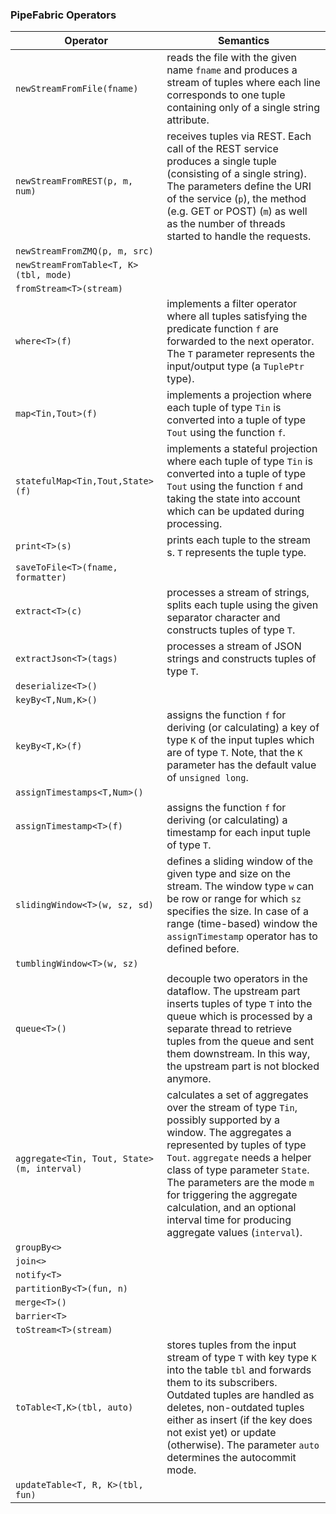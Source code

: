 ### PipeFabric Operators ###

| Operator | Semantics |
|----------|-----------|
| `newStreamFromFile(fname)` | reads the file with the given name `fname` and produces a stream of tuples where each line corresponds to one tuple containing only of a single string attribute. |
| `newStreamFromREST(p, m, num)` | receives tuples via REST. Each call of the REST service produces a single tuple (consisting of a single string). The parameters define the URI of the service (`p`), the method (e.g. GET or POST) (`m`) as well as the number of threads started to handle the requests.|
| `newStreamFromZMQ(p, m, src)` | |
| `newStreamFromTable<T, K>(tbl, mode)` | |
| `fromStream<T>(stream)` | |
| `where<T>(f)` | implements a filter operator where all tuples satisfying the predicate  function `f` are forwarded to the next operator. The `T` parameter represents the input/output type (a `TuplePtr` type). |
| `map<Tin,Tout>(f)` | implements a projection where each tuple of type `Tin` is converted into a tuple of type `Tout` using the function `f`. |
| `statefulMap<Tin,Tout,State>(f)` | implements a stateful projection where each tuple of type `Tin` is converted into a tuple of type `Tout` using the function `f` and taking the state into account which can be updated during processing. |
| `print<T>(s)` | prints each tuple to the stream s. `T` represents the tuple type. |
| `saveToFile<T>(fname, formatter)` | |
| `extract<T>(c)` | processes a stream of strings, splits each tuple using the given separator character and constructs tuples of type `T`. |
| `extractJson<T>(tags)` | processes a stream of JSON strings and constructs tuples of type `T`. |
| `deserialize<T>()` | |
| `keyBy<T,Num,K>()` | |
| `keyBy<T,K>(f)` | assigns the function `f` for deriving (or calculating) a key of type `K` of the input tuples which are of type `T`. Note, that the `K` parameter has the default value of `unsigned long`. |
| `assignTimestamps<T,Num>()` ||
| `assignTimestamp<T>(f)` | assigns the function `f` for deriving (or calculating) a timestamp for each input tuple of type `T`. |
| `slidingWindow<T>(w, sz, sd)` | defines a sliding window of the given type and size on the stream. The window type `w` can be row or range for which `sz` specifies the size. In case of a range (time-based) window the `assignTimestamp` operator has to defined before. |
| `tumblingWindow<T>(w, sz)` | |
| `queue<T>()` | decouple two operators in the dataflow. The upstream part inserts tuples of type `T` into the queue which is processed by a separate thread to retrieve tuples from the queue and sent them downstream. In this way, the upstream part is not blocked anymore.|
| `aggregate<Tin, Tout, State>(m, interval)` | calculates a set of aggregates over the stream of type `Tin`, possibly supported by a window. The aggregates a represented by tuples of type `Tout`. `aggregate` needs a helper class of type parameter `State`. The parameters are the mode `m` for triggering the  aggregate calculation, and an optional interval time for producing aggregate values (`interval`). |
| `groupBy<>` | |
| `join<>` | |
| `notify<T>` | |
| `partitionBy<T>(fun, n)` | |
| `merge<T>()` | |
| `barrier<T>` | |
| `toStream<T>(stream)` | |
| `toTable<T,K>(tbl, auto)` |  stores tuples from the input stream of type `T` with key type `K` into the table `tbl` and forwards them to its subscribers. Outdated tuples are handled as deletes, non-outdated tuples either as insert (if the key does not exist yet) or update (otherwise). The parameter `auto` determines the autocommit mode.|
| `updateTable<T, R, K>(tbl, fun)` | |
